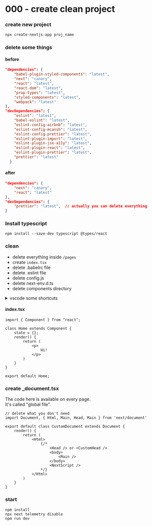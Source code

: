 # 000 - create clean project

### create new project

```bash
npx create-nextjs-app proj_name
```

### delete some things

#### before

```json
"dependencies": {
    "babel-plugin-styled-components": "latest",
    "next": "canary",
    "react": "latest",
    "react-dom": "latest",
    "prop-types": "latest",
    "styled-components": "latest",
    "webpack": "latest"
},
"devDependencies": {
    "eslint": "latest",
    "babel-eslint": "latest",
    "eslint-config-airbnb": "latest",
    "eslint-config-mcansh": "latest",
    "eslint-config-prettier": "latest",
    "eslint-plugin-import": "latest",
    "eslint-plugin-jsx-a11y": "latest",
    "eslint-plugin-react": "latest",
    "eslint-plugin-prettier": "latest",
    "prettier": "latest"
  }
```

#### after

```json
"dependencies": {
    "next": "canary",
    "react": "latest"
},
"devDependencies": {
    "prettier": "latest",  // actually you can delete everything
}
```

### Install typescript

```
npm install --save-dev typescript @types/react
```

### clean

* delete everything inside `/pages`
* create `index.tsx`
* delete .babelrc file
* delete .eslint file
* delete config.js
* delete next-env.d.ts
* delete components directory

<details>

<summary>vscode some shortcuts</summary>

```kotlin
/* 
    File -> Preferences -> Keybindings
    ctrl ù              line comment
    maiusc alt a        block comment
    maiusc alt f        format page
*/
```

</details>

#### index.tsx

```tsx
import { Component } from "react";

class Home extends Component {
    state = {};
    render() {
        return (
            <p>
                Hi!
            </p>
        )
    }
}

export default Home;
```

### create \_document.tsx

The code here is available on every page.\
It's called "global file".

```tsx
// delete what you don't need
import Document, { Html, Main, Head, Main } from 'next/document'

export default class CustomDocument extends Document {
    render() {
        return (
            <Html>
                {/* 
                    <Head /> or <CustomHead />
                    <body>
                        <Main />
                    </body>
                    <NextScript />
                */}
            </Html>
        )
    }
}
```

### start

```
npm install
npx next telemetry disable
npm run dev
```
